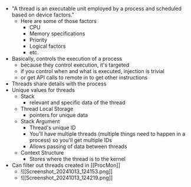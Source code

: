 - "A thread is an executable unit employed by a process and scheduled based on device factors."
	- Here are some of those factors
		- CPU
		- Memory specifications
		- Priority
		- Logical factors
		- etc.
- Basically, controls the execution of a process
	- because they control execution, it's targeted
	- if you control when and what is executed, injection is trivial
	- or get API calls to remote in to get other instructions
- Threads share details with the process
- Unique values for threads
	- Stack
		- relevant and specific data of the thread
	- Thread Local Storage
		- pointers for unique data
	- Stack Argument
		- Thread's unique ID
		- You'll have multiple threads (multiple things need to happen in a process) so you'll get multiple IDs
		- Allows passing of data between threads
	- Context Structure
		- Stores where the thread is to the kernel
- Can filter out threads created in [[ProcMon]]
	- ![[Screenshot_20241013_124153.png]]
	- ![[Screenshot_20241013_124219.png]]
